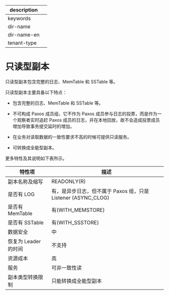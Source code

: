 |description||
|---|---|
|keywords||
|dir-name||
|dir-name-en||
|tenant-type||

# 只读型副本

只读型副本包含完整的日志、MemTable 和 SSTable 等。

只读型副本主要具备以下特点：

* 包含完整的日志、MemTable 和 SSTable 等。

* 不可构成 Paxos 成员组，它不作为 Paxos 成员参与日志的投票，而是作为一个观察者实时追赶 Paxos 成员的日志，并在本地回放，故不会造成投票成员增加导致事务提交延时的增加。

* 在业务对读取数据的一致性要求不高的时候可提供只读服务。

* 可转换成全能型副本。

更多特性及其说明如下表所示。

|      特性项       |                      描述                       |
|----------------|-----------------------------------------------|
| 副本名称及缩写        | READONLY(R)                                   |
| 是否有 LOG        | 有，是异步日志，但不属于 Paxos 组，只是 Listener (ASYNC_CLOG) |
| 是否有 MemTable   | 有(WITH_MEMSTORE)                              |
| 是否有 SSTable    | 有(WITH_SSSTORE)                               |
| 数据安全           | 中                                             |
| 恢复为 Leader 的时间 | 不支持                                           |
| 资源成本           | 高                                             |
| 服务             | 可非一致性读                                        |
| 副本类型转换限制       | 只能转换成全能型副本                                    |